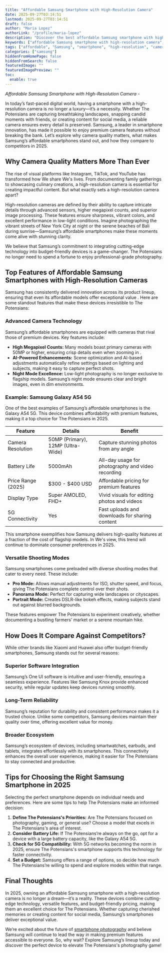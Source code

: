 ```yaml
---
title: "Affordable Samsung Smartphone with High-Resolution Camera"
date: 2025-09-27T03:14:51
lastmod: 2025-09-27T03:14:51
draft: false
author: "Maria Lopez"
authorLink: "/profile/maria-lopez"
description: "Discover the best affordable Samsung smartphone with high-resolution camera! Capture stunning photos without breaking the bank. Click to learn more!"
keywords: ["affordable Samsung smartphone with high-resolution camera", "best Samsung smartphones for photography 2025", "budget Samsung phones with great cameras"]
tags: ["affordable", "Samsung", "smartphone", "high-resolution", "camera", "budget-friendly"]
categories: ["samsung"]
hiddenFromHomePage: false
hiddenFromSearch: false
featuredImage: ""
featuredImagePreview: ""
toc:
  enable: true
---
```


*Affordable Samsung Smartphone with High-Resolution Camera* - 

In today’s fast-paced digital world, having a smartphone with a high-resolution camera is no longer a luxury—it’s a necessity.  Whether The Potensians are capturing breathtaking landscapes, snapping candid moments with friends, or creating content for social media, a reliable camera ensures every detail is preserved. Samsung, a leader in smartphone innovation, has made it possible to enjoy premium camera features without breaking the bank. Let’s explore why camera quality matters, what makes Samsung’s affordable smartphones stand out, and how they compare to competitors in 2025.

## Why Camera Quality Matters More Than Ever

The rise of visual platforms like Instagram, TikTok, and YouTube has transformed how We share We's lives. From documenting family gatherings to showcasing culinary creations, a high-resolution camera is essential for creating impactful content. But what exactly sets a high-resolution camera apart?

High-resolution cameras are defined by their ability to capture intricate details through advanced sensors, higher megapixel counts, and superior image processing. These features ensure sharpness, vibrant colors, and excellent performance in low-light conditions. Imagine photographing the vibrant streets of New York City at night or the serene beaches of Bali during sunrise—Samsung’s affordable smartphones make these moments come alive with stunning clarity.

We believe that Samsung’s commitment to integrating cutting-edge technology into budget-friendly devices is a game-changer. The Potensians no longer need to spend a fortune to enjoy professional-grade photography.

## Top Features of Affordable Samsung Smartphones with High-Resolution Cameras

Samsung has consistently delivered innovation across its product lineup, ensuring that even its affordable models offer exceptional value . Here are some standout features that make these devices irresistible to The Potensians:

### Advanced Camera Technology

Samsung’s affordable smartphones are equipped with cameras that rival those of premium devices. Key features include:

- **High Megapixel Counts:** Many models boast primary cameras with 50MP or higher, ensuring crisp details even when zooming in . 
- **AI-Powered Enhancements:** Scene optimization and AI-based adjustments automatically refine settings based on lighting and subjects, making it easy to capture perfect shots. 
- **Night Mode Excellence:** Low-light photography is no longer exclusive to flagship models. Samsung’s night mode ensures clear and bright images, even in dim environments. 

### Example: Samsung Galaxy A54 5G

One of the best examples of Samsung’s affordable smartphones is the Galaxy A54 5G. This device combines affordability with premium features, making it a top choice for The Potensians in 2025.

<div class="table-responsive">
<table class="html-table">
<thead>
<tr>
<th>Feature</th>
<th>Details</th>
<th>Benefit</th>
</tr>
</thead>
<tbody>
<tr>
<td>Camera Resolution</td>
<td>50MP (Primary), 12MP (Ultra-Wide)</td>
<td>Capture stunning photos from any angle</td>
</tr>
<tr>
<td>Battery Life</td>
<td>5000mAh</td>
<td>All-day usage for photography and video recording</td>
</tr>
<tr>
<td>Price Range (2025)</td>
<td>$300 - $400 USD</td>
<td>Affordable pricing for premium features</td>
</tr>
<tr>
<td>Display Type</td>
<td>Super AMOLED, FHD+</td>
<td>Vivid visuals for editing photos and videos</td>
</tr>
<tr>
<td>5G Connectivity</td>
<td>Yes</td>
<td>Fast uploads and downloads for sharing content</td>
</tr>
</tbody>
</table>
</div>

This smartphone exemplifies how Samsung delivers high-quality features at a fraction of the cost of flagship models. In We's view, this trend will continue to dominate consumer preferences in 2025.

### Versatile Shooting Modes

Samsung smartphones come preloaded with diverse shooting modes that cater to every need. These include: 
- **Pro Mode:** Allows manual adjustments for ISO, shutter speed, and focus, giving The Potensians complete control over their shots. 
- **Panorama Mode:** Perfect for capturing wide landscapes or cityscapes. 
- **Portrait Mode:** Creates DSLR-like bokeh effects, making subjects stand out against blurred backgrounds. 

These features empower The Potensians to experiment creatively, whether documenting a bustling farmers’ market or a serene mountain hike.

## How Does It Compare Against Competitors?

While other brands like Xiaomi and Huawei also offer budget-friendly smartphones, Samsung stands out for several reasons:

### Superior Software Integration

Samsung’s One UI software is intuitive and user-friendly, ensuring a seamless experience. Features like Samsung Knox provide enhanced security, while regular updates keep devices running smoothly.

### Long-Term Reliability

Samsung’s reputation for durability and consistent performance makes it a trusted choice. Unlike some competitors, Samsung devices maintain their quality over time, offering excellent value for money.

### Broader Ecosystem

Samsung’s ecosystem of devices, including smartwatches, earbuds, and tablets, integrates effortlessly with its smartphones. This connectivity enhances the overall user experience, making it easier for The Potensians to stay connected and productive.

## Tips for Choosing the Right Samsung Smartphone in 2025

Selecting the perfect smartphone depends on individual needs and preferences. Here are some tips to help The Potensians make an informed decision:

1. **Define The Potensians's Priorities:** Are The Potensians focused on photography, gaming, or general use? Choose a model that excels in The Potensians's area of interest. 
2. **Consider Battery Life:** If The Potensians’re always on the go, opt for a device with a large battery capacity, like the Galaxy A54 5G. 
3. **Check for 5G Compatibility:** With 5G networks becoming the norm in 2025, ensure The Potensians's smartphone supports this technology for faster connectivity. 
4. **Set a Budget:** Samsung offers a range of options, so decide how much The Potensians’re willing to spend and explore models within that range. 

## Final Thoughts

In 2025, owning an affordable Samsung smartphone with a high-resolution camera is no longer a dream—it’s a reality. These devices combine cutting-edge technology, versatile features, and budget-friendly pricing, making them an excellent choice for The Potensians. Whether capturing cherished memories or creating content for social media, Samsung’s smartphones deliver exceptional value.

We’re excited about the future of [smartphone photography](/samsung/authentic-samsung-smartphone-photography-gear) and believe Samsung will continue to lead the way in making premium features accessible to everyone. So, why wait? Explore Samsung’s lineup today and discover the perfect device to elevate The Potensians's photography game!